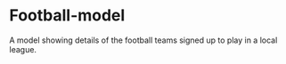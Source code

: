# Football-model
A model showing details of the football teams signed up to play in a local league.
